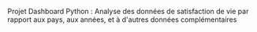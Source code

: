 Projet Dashboard Python : Analyse des données de satisfaction de vie par rapport aux pays, aux années, et à d'autres données complémentaires

